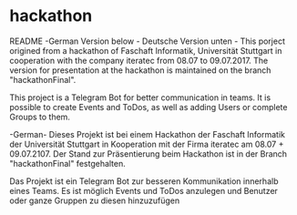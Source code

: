 # hackathon
README
-German Version below - Deutsche Version unten -
This porject origined from a hackathon of Faschaft Informatik, Universität Stuttgart in cooperation with the company iteratec from 08.07 to 09.07.2017.
The version for presentation at the hackathon is maintained on the branch "hackathonFinal".

This project is a Telegram Bot for better communication in teams.
It is possible to create Events and ToDos, as well as adding Users or complete Groups to them.

-German-
Dieses Projekt ist bei einem Hackathon der Faschaft Informatik der Universität Stuttgart in Kooperation mit der Firma iteratec am 08.07 + 09.07.2107.
Der Stand zur Präsentierung beim Hackathon ist in der Branch "hackathonFinal" festgehalten.

Das Projekt ist ein Telegram Bot zur besseren Kommunikation innerhalb eines Teams.
Es ist möglich Events und ToDos anzulegen und Benutzer oder ganze Gruppen zu diesen hinzuzufügen

